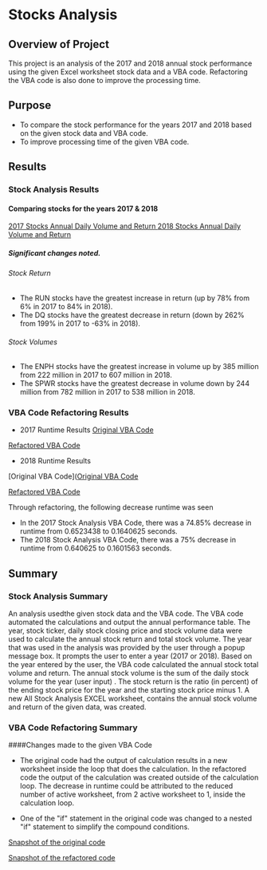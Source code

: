 # Stocks Analysis

## Overview of Project
This project is an analysis of the 2017 and 2018 annual stock performance using the given Excel worksheet stock data and a VBA code. Refactoring the VBA code is also done to improve the processing time. 
     
## Purpose
- To compare the stock performance for the years 2017 and 2018 based on the given stock data and VBA code. 
- To improve processing time of  the given VBA code.  

## Results
      
### Stock Analysis Results 

#### Comparing stocks for the years 2017  & 2018 

[2017 Stocks Annual Daily Volume and Return ](https://github.com/fmgribbon/stock-analysis/blob/main/Resources/AllStocks2017.png)
[2018 Stocks Annual Daily Volume and Return](https://github.com/fmgribbon/stock-analysis/blob/main/Resources/AllStocks2018.png)

##### Significant changes noted.

######     Stock Return
- The RUN stocks have the greatest increase in return (up by 78% from 6% in 2017 to 84% in 2018). 
- The DQ stocks have the greatest decrease in return (down  by 262% from 199% in 2017 to -63% in 2018). 
######     Stock Volumes

- The ENPH stocks have the greatest increase in volume up by 385 million from 222 million in 2017 to 607 million in 2018.
- The SPWR stocks have the greatest decrease in volume down by 244 million from 782 million in 2017 to 538 million in 2018.


### VBA Code Refactoring Results
- 2017 Runtime Results
[Original VBA Code](https://github.com/fmgribbon/stock-analysis/blob/main/Resources/OriginalVBACode2017.PNG)

[Refactored VBA Code](https://github.com/fmgribbon/stock-analysis/blob/main/Resources/VBA_Challenge_2017.png)

- 2018 Runtime Results

[Original VBA Code]([Original VBA Code](https://github.com/fmgribbon/stock-analysis/blob/main/Resources/OriginalVBACode2017.PNG)

[Refactored VBA Code](https://github.com/fmgribbon/stock-analysis/blob/main/Resources/VBA_Challenge_2018.png)

Through refactoring, the following decrease runtime was seen 

- In the 2017 Stock Analysis VBA Code, there was  a 74.85% decrease in runtime from 0.6523438 to 0.1640625 seconds.  
- The 2018 Stock Analysis VBA Code, there was a 75% decrease in runtime from 0.640625 to 0.1601563 seconds. 

## Summary

### Stock Analysis Summary
  
An analysis usedthe given stock data and the VBA code. The VBA code automated the calculations and output the annual performance table. 
The year, stock ticker, daily stock closing price and stock volume data were used to calculate the annual stock return and total stock volume. 
The year that was used in the analysis was provided by the user through a popup message box. 
It prompts the user to enter a year (2017 or 2018). Based on the year entered by the user, the VBA code calculated the annual stock total volume and return. The annual stock volume is the sum of the daily stock volume for the year (user input) . The stock return is the ratio (in percent) of the ending stock price for the year and the starting stock price minus 1. A new All Stock Analysis EXCEL worksheet, contains the annual stock volume and return of the given data, was created.   
  
### VBA Code Refactoring Summary
  
####Changes made to the given VBA Code 

- The original code had the output of calculation results in a new worksheet inside the loop that does the calculation. 
  In the refactored code the output of the calculation was created outside of the calculation loop. 
  The decrease in runtime could be attributed to the reduced number of  active worksheet,  from 2 active worksheet to 1, inside the calculation loop. 

- One of the "if" statement in the original code was changed to a nested "if" statement to simplify the compound conditions.
   
      
 [Snapshot of the original code](https://github.com/fmgribbon/stock-analysis/blob/main/Resources/SnipitOriginalVBACode.txt)
 
 [Snapshot of the refactored code](https://github.com/fmgribbon/stock-analysis/blob/main/Resources/SnipitRefactoredVBACode.txt)
